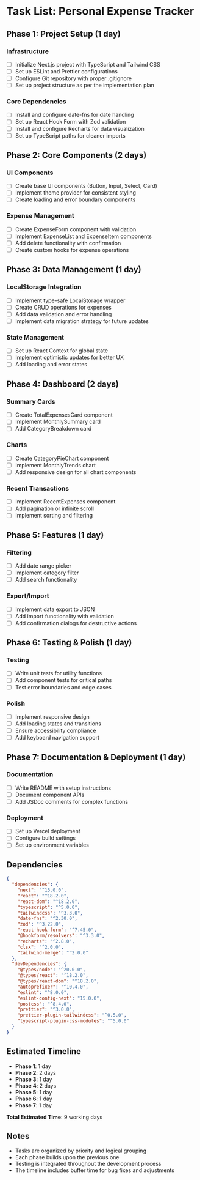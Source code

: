 # Task List: Personal Expense Tracker

## Phase 1: Project Setup (1 day)

### Infrastructure
- [ ] Initialize Next.js project with TypeScript and Tailwind CSS
- [ ] Set up ESLint and Prettier configurations
- [ ] Configure Git repository with proper .gitignore
- [ ] Set up project structure as per the implementation plan

### Core Dependencies
- [ ] Install and configure date-fns for date handling
- [ ] Set up React Hook Form with Zod validation
- [ ] Install and configure Recharts for data visualization
- [ ] Set up TypeScript paths for cleaner imports

## Phase 2: Core Components (2 days)

### UI Components
- [ ] Create base UI components (Button, Input, Select, Card)
- [ ] Implement theme provider for consistent styling
- [ ] Create loading and error boundary components

### Expense Management
- [ ] Create ExpenseForm component with validation
- [ ] Implement ExpenseList and ExpenseItem components
- [ ] Add delete functionality with confirmation
- [ ] Create custom hooks for expense operations

## Phase 3: Data Management (1 day)

### LocalStorage Integration
- [ ] Implement type-safe LocalStorage wrapper
- [ ] Create CRUD operations for expenses
- [ ] Add data validation and error handling
- [ ] Implement data migration strategy for future updates

### State Management
- [ ] Set up React Context for global state
- [ ] Implement optimistic updates for better UX
- [ ] Add loading and error states

## Phase 4: Dashboard (2 days)

### Summary Cards
- [ ] Create TotalExpensesCard component
- [ ] Implement MonthlySummary card
- [ ] Add CategoryBreakdown card

### Charts
- [ ] Create CategoryPieChart component
- [ ] Implement MonthlyTrends chart
- [ ] Add responsive design for all chart components

### Recent Transactions
- [ ] Implement RecentExpenses component
- [ ] Add pagination or infinite scroll
- [ ] Implement sorting and filtering

## Phase 5: Features (1 day)

### Filtering
- [ ] Add date range picker
- [ ] Implement category filter
- [ ] Add search functionality

### Export/Import
- [ ] Implement data export to JSON
- [ ] Add import functionality with validation
- [ ] Add confirmation dialogs for destructive actions

## Phase 6: Testing & Polish (1 day)

### Testing
- [ ] Write unit tests for utility functions
- [ ] Add component tests for critical paths
- [ ] Test error boundaries and edge cases

### Polish
- [ ] Implement responsive design
- [ ] Add loading states and transitions
- [ ] Ensure accessibility compliance
- [ ] Add keyboard navigation support

## Phase 7: Documentation & Deployment (1 day)

### Documentation
- [ ] Write README with setup instructions
- [ ] Document component APIs
- [ ] Add JSDoc comments for complex functions

### Deployment
- [ ] Set up Vercel deployment
- [ ] Configure build settings
- [ ] Set up environment variables

## Dependencies
```json
{
  "dependencies": {
    "next": "^15.0.0",
    "react": "^18.2.0",
    "react-dom": "^18.2.0",
    "typescript": "^5.0.0",
    "tailwindcss": "^3.3.0",
    "date-fns": "^2.30.0",
    "zod": "^3.22.0",
    "react-hook-form": "^7.45.0",
    "@hookform/resolvers": "^3.3.0",
    "recharts": "^2.8.0",
    "clsx": "^2.0.0",
    "tailwind-merge": "^2.0.0"
  },
  "devDependencies": {
    "@types/node": "^20.0.0",
    "@types/react": "^18.2.0",
    "@types/react-dom": "^18.2.0",
    "autoprefixer": "^10.4.0",
    "eslint": "^8.0.0",
    "eslint-config-next": "15.0.0",
    "postcss": "^8.4.0",
    "prettier": "^3.0.0",
    "prettier-plugin-tailwindcss": "^0.5.0",
    "typescript-plugin-css-modules": "^5.0.0"
  }
}
```

## Estimated Timeline
- **Phase 1**: 1 day
- **Phase 2**: 2 days
- **Phase 3**: 1 day
- **Phase 4**: 2 days
- **Phase 5**: 1 day
- **Phase 6**: 1 day
- **Phase 7**: 1 day

**Total Estimated Time**: 9 working days

## Notes
- Tasks are organized by priority and logical grouping
- Each phase builds upon the previous one
- Testing is integrated throughout the development process
- The timeline includes buffer time for bug fixes and adjustments
